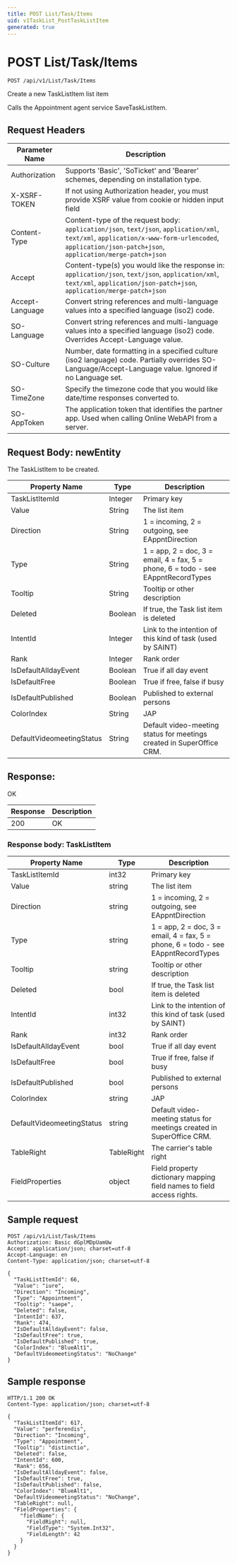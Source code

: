 ```yaml
---
title: POST List/Task/Items
uid: v1TaskList_PostTaskListItem
generated: true
---
```


# POST List/Task/Items

```http
POST /api/v1/List/Task/Items
```

Create a new TaskListItem list item


Calls the Appointment agent service SaveTaskListItem.







## Request Headers

| Parameter Name | Description |
|----------------|-------------|
| Authorization  | Supports 'Basic', 'SoTicket' and 'Bearer' schemes, depending on installation type. |
| X-XSRF-TOKEN   | If not using Authorization header, you must provide XSRF value from cookie or hidden input field |
| Content-Type | Content-type of the request body: `application/json`, `text/json`, `application/xml`, `text/xml`, `application/x-www-form-urlencoded`, `application/json-patch+json`, `application/merge-patch+json` |
| Accept         | Content-type(s) you would like the response in: `application/json`, `text/json`, `application/xml`, `text/xml`, `application/json-patch+json`, `application/merge-patch+json` |
| Accept-Language | Convert string references and multi-language values into a specified language (iso2) code. |
| SO-Language | Convert string references and multi-language values into a specified language (iso2) code. Overrides Accept-Language value. |
| SO-Culture | Number, date formatting in a specified culture (iso2 language) code. Partially overrides SO-Language/Accept-Language value. Ignored if no Language set. |
| SO-TimeZone | Specify the timezone code that you would like date/time responses converted to. |
| SO-AppToken | The application token that identifies the partner app. Used when calling Online WebAPI from a server. |

## Request Body: newEntity 

The TaskListItem to be created. 

| Property Name | Type |  Description |
|----------------|------|--------------|
| TaskListItemId | Integer | Primary key |
| Value | String | The list item |
| Direction | String | 1 = incoming, 2 = outgoing, see EAppntDirection |
| Type | String | 1 = app, 2 = doc, 3 = email, 4 = fax, 5 = phone, 6 = todo - see EAppntRecordTypes |
| Tooltip | String | Tooltip or other description |
| Deleted | Boolean | If true, the Task list item is deleted |
| IntentId | Integer | Link to the intention of this kind of task (used by SAINT) |
| Rank | Integer | Rank order |
| IsDefaultAlldayEvent | Boolean | True if all day event |
| IsDefaultFree | Boolean | True if free, false if busy |
| IsDefaultPublished | Boolean | Published to external persons |
| ColorIndex | String | JAP |
| DefaultVideomeetingStatus | String | Default video-meeting status for meetings created in SuperOffice CRM. |

## Response:

OK

| Response | Description |
|----------------|-------------|
| 200 | OK |

### Response body: TaskListItem

| Property Name | Type |  Description |
|----------------|------|--------------|
| TaskListItemId | int32 | Primary key |
| Value | string | The list item |
| Direction | string | 1 = incoming, 2 = outgoing, see EAppntDirection |
| Type | string | 1 = app, 2 = doc, 3 = email, 4 = fax, 5 = phone, 6 = todo - see EAppntRecordTypes |
| Tooltip | string | Tooltip or other description |
| Deleted | bool | If true, the Task list item is deleted |
| IntentId | int32 | Link to the intention of this kind of task (used by SAINT) |
| Rank | int32 | Rank order |
| IsDefaultAlldayEvent | bool | True if all day event |
| IsDefaultFree | bool | True if free, false if busy |
| IsDefaultPublished | bool | Published to external persons |
| ColorIndex | string | JAP |
| DefaultVideomeetingStatus | string | Default video-meeting status for meetings created in SuperOffice CRM. |
| TableRight | TableRight | The carrier's table right |
| FieldProperties | object | Field property dictionary mapping field names to field access rights. |

## Sample request

```http!
POST /api/v1/List/Task/Items
Authorization: Basic dGplMDpUamUw
Accept: application/json; charset=utf-8
Accept-Language: en
Content-Type: application/json; charset=utf-8

{
  "TaskListItemId": 66,
  "Value": "iure",
  "Direction": "Incoming",
  "Type": "Appointment",
  "Tooltip": "saepe",
  "Deleted": false,
  "IntentId": 637,
  "Rank": 474,
  "IsDefaultAlldayEvent": false,
  "IsDefaultFree": true,
  "IsDefaultPublished": true,
  "ColorIndex": "BlueAlt1",
  "DefaultVideomeetingStatus": "NoChange"
}
```

## Sample response

```http_
HTTP/1.1 200 OK
Content-Type: application/json; charset=utf-8

{
  "TaskListItemId": 617,
  "Value": "perferendis",
  "Direction": "Incoming",
  "Type": "Appointment",
  "Tooltip": "distinctio",
  "Deleted": false,
  "IntentId": 600,
  "Rank": 656,
  "IsDefaultAlldayEvent": false,
  "IsDefaultFree": true,
  "IsDefaultPublished": false,
  "ColorIndex": "BlueAlt1",
  "DefaultVideomeetingStatus": "NoChange",
  "TableRight": null,
  "FieldProperties": {
    "fieldName": {
      "FieldRight": null,
      "FieldType": "System.Int32",
      "FieldLength": 42
    }
  }
}
```